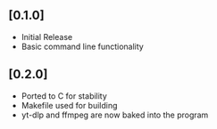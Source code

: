 ## [0.1.0]
- Initial Release
- Basic command line functionality

## [0.2.0]
- Ported to C for stability
- Makefile used for building
- yt-dlp and ffmpeg are now baked into the program
